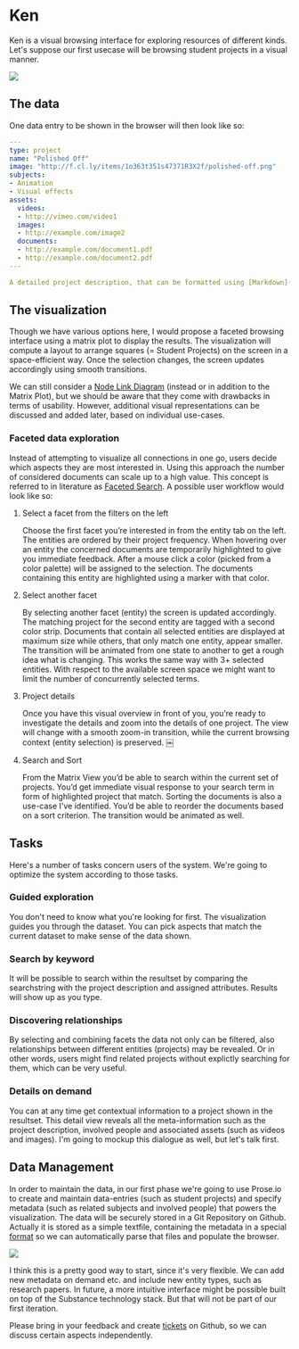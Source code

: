# Ken

Ken is a visual browsing interface for exploring resources of different kinds. Let's suppose our first usecase will be browsing student projects in a visual manner.

![](https://github.com/michael/ken/raw/master/assets/layout.png)


## The data

One data entry to be shown in the browser will then look like so:

```yml
---
type: project
name: "Polished Off"
image: "http://f.cl.ly/items/1o363t351s47371R3X2f/polished-off.png"
subjects:
- Animation
- Visual effects
assets:
  videos:
  - http://vimeo.com/video1
  images:
  - http://example.com/image2
  documents: 
  - http://example.com/document1.pdf
  - http://example.com/document2.pdf
---

A detailed project description, that can be formatted using [Markdown](http://daringfireball.net/projects/markdown/).
```

## The visualization

Though we have various options here, I would propose a faceted browsing interface using a matrix plot to display the results. The visualization will compute a layout to arrange squares (= Student Projects) on the screen in a space-efficient way. Once the selection changes, the screen updates accordingly using smooth transitions.

We can still consider a [Node Link Diagram](http://mbostock.github.com/d3/ex/force.html) (instead or in addition to the Matrix Plot), but we should be aware that they come with drawbacks in terms of usability. However, additional visual representations can be discussed and added later, based on individual use-cases.


### Faceted data exploration

Instead of attempting to visualize all connections in one go, users decide which aspects they are most interested in. Using this approach the number of considered documents can scale up to a high value. This concept is referred to in literature as [Faceted Search](http://en.wikipedia.org/wiki/Faceted_search). A possible user workflow would look like so:


1. Select a facet from the filters on the left
   
   Choose the first facet you’re interested in from the entity tab on the left. The entities are ordered by their project frequency. When hovering over an entity the concerned documents are temporarily highlighted to give you immediate feedback. After a mouse click a color (picked from a color palette) will be assigned to the selection. The documents containing this entity are highlighted using a marker with that color.

2. Select another facet

   By selecting another facet (entity) the screen is updated accordingly. The matching project for the second entity are tagged with a second color strip. Documents that contain all selected entities are displayed at maximum size while others, that only match one entity, appear smaller. The transition will be animated from one state to another to get a rough idea what is changing. This works the same way with 3+ selected entities. With respect to the available screen space we might want to limit the number of concurrently selected terms.

3. Project details

   Once you have this visual overview in front of you, you’re ready to investigate the details and zoom into the details of one project. The view will change with a smooth zoom-in transition, while the current browsing context (entity selection) is preserved.
￼

4. Search and Sort

   From the Matrix View you’d be able to search within the current set of projects. You’d get immediate visual response to your search term in form of highlighted project that match. Sorting the documents is also a use-case I've identified. You’d be able to reorder the documents based on a sort criterion. The transition would be animated as well.

## Tasks

Here's a number of tasks concern users of the system. We're going to optimize the system according to those tasks.

### Guided exploration

You don't need to know what you're looking for first. The visualization guides you through the dataset. You can pick aspects that match the current dataset to make sense of the data shown.

### Search by keyword

It will be possible to search within the resultset by comparing the searchstring with the project description and assigned attributes. Results will show up as you type.

### Discovering relationships

By selecting and combining facets the data not only can be filtered, also relationships between different entities (projects) may be revealed. Or in other words, users might find related projects without explictly searching for them, which can be very useful.

### Details on demand

You can at any time get contextual information to a project shown in the resultset. This detail view reveals all the meta-information such as the project description, involved people and associated assets (such as videos and images). I'm going to mockup this dialogue as well, but let's talk first.

## Data Management

In order to maintain the data, in our first phase we're going to use Prose.io to create and maintain data-entries (such as student projects) and specify metadata (such as related subjects and involved people) that powers the visualization. The data will be securely stored in a Git Repository on Github. Actually it is stored as a simple textfile, containing the metadata in a special [format](http://www.yaml.org/) so we can automatically parse that files and populate the browser.

![](https://github.com/michael/ken/raw/master/assets/data-editor.png)

I think this is a pretty good way to start, since it's very flexible. We can add new metadata on demand etc. and include new entity types, such as research papers. In future, a more intuitive interface might be possible built on top of the Substance technology stack. But that will not be part of our first iteration.

Please bring in your feedback and create [tickets](http://github.com/michael/ken) on Github, so we can discuss certain aspects independently.

